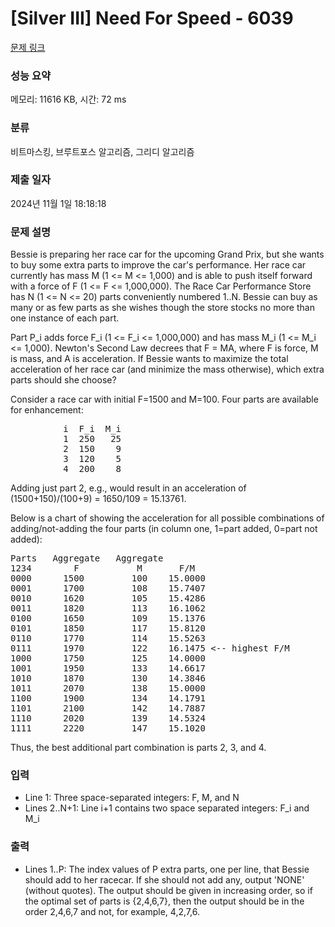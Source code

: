 # [Silver III] Need For Speed - 6039 

[문제 링크](https://www.acmicpc.net/problem/6039) 

### 성능 요약

메모리: 11616 KB, 시간: 72 ms

### 분류

비트마스킹, 브루트포스 알고리즘, 그리디 알고리즘

### 제출 일자

2024년 11월 1일 18:18:18

### 문제 설명

<p>Bessie is preparing her race car for the upcoming Grand Prix, but she wants to buy some extra parts to improve the car's performance. Her race car currently has mass M (1 <= M <= 1,000) and is able to push itself forward with a force of F (1 <= F <= 1,000,000). The Race Car Performance Store has N (1 <= N <= 20) parts conveniently numbered 1..N. Bessie can buy as many or as few parts as she wishes though the store stocks no more than one instance of each part.</p>

<p>Part P_i adds force F_i (1 <= F_i <= 1,000,000) and has mass M_i (1 <= M_i <= 1,000). Newton's Second Law decrees that F = MA, where F is force, M is mass, and A is acceleration. If Bessie wants to maximize the total acceleration of her race car (and minimize the mass otherwise), which extra parts should she choose?</p>

<p>Consider a race car with initial F=1500 and M=100. Four parts are available for enhancement:</p>

<pre>          i  F_i  M_i
          1  250   25
          2  150    9
          3  120    5
          4  200    8</pre>

<p>Adding just part 2, e.g., would result in an acceleration of (1500+150)/(100+9) = 1650/109 = 15.13761.</p>

<p>Below is a chart of showing the acceleration for all possible combinations of adding/not-adding the four parts (in column one, 1=part added, 0=part not added):</p>

<pre>Parts   Aggregate   Aggregate        
1234        F           M       F/M
0000      1500         100    15.0000
0001      1700         108    15.7407
0010      1620         105    15.4286
0011      1820         113    16.1062
0100      1650         109    15.1376
0101      1850         117    15.8120
0110      1770         114    15.5263
0111      1970         122    16.1475 <-- highest F/M
1000      1750         125    14.0000
1001      1950         133    14.6617
1010      1870         130    14.3846
1011      2070         138    15.0000
1100      1900         134    14.1791
1101      2100         142    14.7887
1110      2020         139    14.5324
1111      2220         147    15.1020</pre>

<p>Thus, the best additional part combination is parts 2, 3, and 4.</p>

### 입력 

 <ul>
	<li>Line 1: Three space-separated integers: F, M, and N</li>
	<li>Lines 2..N+1: Line i+1 contains two space separated integers: F_i and M_i</li>
</ul>

<p> </p>

### 출력 

 <ul>
	<li>Lines 1..P: The index values of P extra parts, one per line, that Bessie should add to her racecar. If she should not add any, output 'NONE' (without quotes). The output should be given in increasing order, so if the optimal set of parts is {2,4,6,7}, then the output should be in the order 2,4,6,7 and not, for example, 4,2,7,6.</li>
</ul>

<p> </p>

